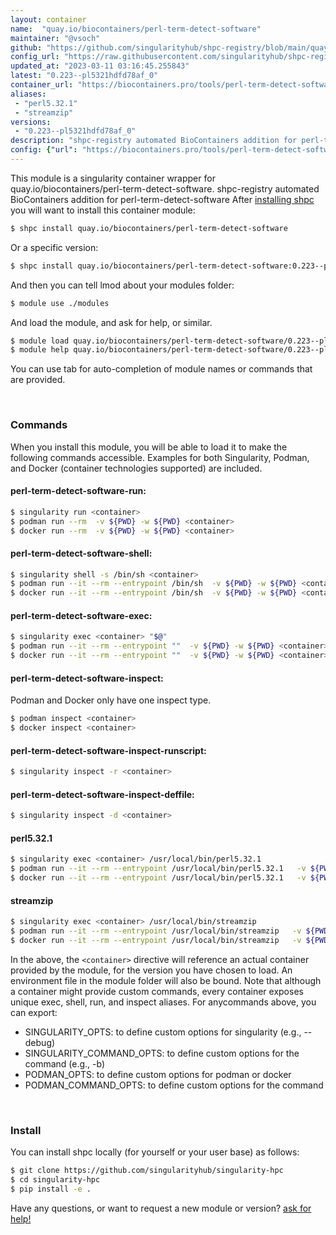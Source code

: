 ```yaml
---
layout: container
name:  "quay.io/biocontainers/perl-term-detect-software"
maintainer: "@vsoch"
github: "https://github.com/singularityhub/shpc-registry/blob/main/quay.io/biocontainers/perl-term-detect-software/container.yaml"
config_url: "https://raw.githubusercontent.com/singularityhub/shpc-registry/main/quay.io/biocontainers/perl-term-detect-software/container.yaml"
updated_at: "2023-03-11 03:16:45.255843"
latest: "0.223--pl5321hdfd78af_0"
container_url: "https://biocontainers.pro/tools/perl-term-detect-software"
aliases:
 - "perl5.32.1"
 - "streamzip"
versions:
 - "0.223--pl5321hdfd78af_0"
description: "shpc-registry automated BioContainers addition for perl-term-detect-software"
config: {"url": "https://biocontainers.pro/tools/perl-term-detect-software", "maintainer": "@vsoch", "description": "shpc-registry automated BioContainers addition for perl-term-detect-software", "latest": {"0.223--pl5321hdfd78af_0": "sha256:de8eac1e30c4c4d6ecae42e64706a5e9fd3628ed3f9c8204659f9f96711e6395"}, "tags": {"0.223--pl5321hdfd78af_0": "sha256:de8eac1e30c4c4d6ecae42e64706a5e9fd3628ed3f9c8204659f9f96711e6395"}, "docker": "quay.io/biocontainers/perl-term-detect-software", "aliases": {"perl5.32.1": "/usr/local/bin/perl5.32.1", "streamzip": "/usr/local/bin/streamzip"}}
---
```


This module is a singularity container wrapper for quay.io/biocontainers/perl-term-detect-software.
shpc-registry automated BioContainers addition for perl-term-detect-software
After [installing shpc](#install) you will want to install this container module:


```bash
$ shpc install quay.io/biocontainers/perl-term-detect-software
```

Or a specific version:

```bash
$ shpc install quay.io/biocontainers/perl-term-detect-software:0.223--pl5321hdfd78af_0
```

And then you can tell lmod about your modules folder:

```bash
$ module use ./modules
```

And load the module, and ask for help, or similar.

```bash
$ module load quay.io/biocontainers/perl-term-detect-software/0.223--pl5321hdfd78af_0
$ module help quay.io/biocontainers/perl-term-detect-software/0.223--pl5321hdfd78af_0
```

You can use tab for auto-completion of module names or commands that are provided.

<br>

### Commands

When you install this module, you will be able to load it to make the following commands accessible.
Examples for both Singularity, Podman, and Docker (container technologies supported) are included.

#### perl-term-detect-software-run:

```bash
$ singularity run <container>
$ podman run --rm  -v ${PWD} -w ${PWD} <container>
$ docker run --rm  -v ${PWD} -w ${PWD} <container>
```

#### perl-term-detect-software-shell:

```bash
$ singularity shell -s /bin/sh <container>
$ podman run --it --rm --entrypoint /bin/sh  -v ${PWD} -w ${PWD} <container>
$ docker run --it --rm --entrypoint /bin/sh  -v ${PWD} -w ${PWD} <container>
```

#### perl-term-detect-software-exec:

```bash
$ singularity exec <container> "$@"
$ podman run --it --rm --entrypoint ""  -v ${PWD} -w ${PWD} <container> "$@"
$ docker run --it --rm --entrypoint ""  -v ${PWD} -w ${PWD} <container> "$@"
```

#### perl-term-detect-software-inspect:

Podman and Docker only have one inspect type.

```bash
$ podman inspect <container>
$ docker inspect <container>
```

#### perl-term-detect-software-inspect-runscript:

```bash
$ singularity inspect -r <container>
```

#### perl-term-detect-software-inspect-deffile:

```bash
$ singularity inspect -d <container>
```


#### perl5.32.1

```bash
$ singularity exec <container> /usr/local/bin/perl5.32.1
$ podman run --it --rm --entrypoint /usr/local/bin/perl5.32.1   -v ${PWD} -w ${PWD} <container> -c " $@"
$ docker run --it --rm --entrypoint /usr/local/bin/perl5.32.1   -v ${PWD} -w ${PWD} <container> -c " $@"
```


#### streamzip

```bash
$ singularity exec <container> /usr/local/bin/streamzip
$ podman run --it --rm --entrypoint /usr/local/bin/streamzip   -v ${PWD} -w ${PWD} <container> -c " $@"
$ docker run --it --rm --entrypoint /usr/local/bin/streamzip   -v ${PWD} -w ${PWD} <container> -c " $@"
```



In the above, the `<container>` directive will reference an actual container provided
by the module, for the version you have chosen to load. An environment file in the
module folder will also be bound. Note that although a container
might provide custom commands, every container exposes unique exec, shell, run, and
inspect aliases. For anycommands above, you can export:

 - SINGULARITY_OPTS: to define custom options for singularity (e.g., --debug)
 - SINGULARITY_COMMAND_OPTS: to define custom options for the command (e.g., -b)
 - PODMAN_OPTS: to define custom options for podman or docker
 - PODMAN_COMMAND_OPTS: to define custom options for the command

<br>

### Install

You can install shpc locally (for yourself or your user base) as follows:

```bash
$ git clone https://github.com/singularityhub/singularity-hpc
$ cd singularity-hpc
$ pip install -e .
```

Have any questions, or want to request a new module or version? [ask for help!](https://github.com/singularityhub/singularity-hpc/issues)